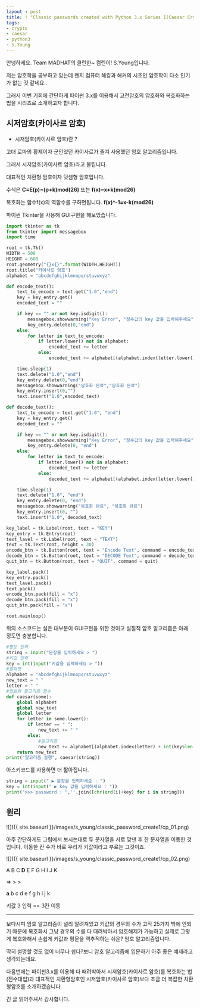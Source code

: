 ```yaml
---
layout : post
title: ! "Classic passwords created with Python 3.x Series I(Caesar Crypto)"
tags:
- crypto
- caesar
- python3
- S.Young
---
```


안녕하세요. Team MADHAT의 클린한~ 컴린이! S.Young입니다.

저는 암호학을 공부하고 있는데 왠지 컴퓨터 해킹과 해커의 시조인 암호학이 다소 인기가 없는 것 같네요..

그래서 이번 기회에 간단하게 파이썬 3.x를 이용해서 고전암호의 암호화와 복호화하는 법을 시리즈로 소개하고자 합니다.


**시저암호(카이사르 암호)**
------
* 시저암호(카이사르 암호)란 ? 

고대 로마의 황제이자 군인었던 카이사르가 즐겨 사용했던 암호 알고리즘입니다.  

그래서 시저암호(카이사르 암호)라고 불립니다.  

대표적인 치환형 암호이자 덧셈형 암호입니다.  

수식은 **C=E(p)=(p+k)mod(26)** 또는 **f(x)=x+k(mod26)**  

복호화는 함수f(x)의 역함수를 구하면됩니다. **f(x)^-1=x-k(mod26)**  

파이썬 Tkinter을 사용해 GUI구현을 해보았습니다.  

```python
import tkinter as tk
from tkinter import messagebox
import time

root = tk.Tk()
WIDTH = 500
HEIGHT = 600
root.geometry("{}x{}".format(WIDTH,HEIGHT))
root.title("카이사르 암호")
alphabet = "abcdefghijklmnopqrstuvwxyz"

def encode_text():
    text_to_encode = text.get("1.0","end")
    key = key_entry.get()
    encoded_text = ""

    if key == "" or not key.isdigit():
        messagebox.showwarning("Key Error", "정수값의 key 값을 입력해주세요")
        key_entry.delete(0,"end")
    else:
        for letter in text_to_encode:
            if letter.lower() not in alphabet:
                encoded_text += letter
            else:
                encoded_text += alphabet[(alphabet.index(letter.lower()) + int(key)%len(alphabet))%len(alphabet)]

    time.sleep(1)
    text.delete("1.0","end")
    key_entry.delete(0,"end")
    messagebox.showwarning("암호화 완료","암호화 완료")
    key_entry.insert(0,"")
    text.insert("1.0",encoded_text)

def decode_text():
    text_to_encode = text.get("1.0", "end")
    key = key_entry.get()
    decoded_text = ""

    if key == "" or not key.isdigit():
        messagebox.showwarning("Key Error", "정수값의 key 값을 입력해주세요")
        key_entry.delete(0, "end")
    else:
        for letter in text_to_encode:
            if letter.lower() not in alphabet:
                decoded_text += letter
            else:
                decoded_text += alphabet[(alphabet.index(letter.lower()) - int(key)%26) % 26]

    time.sleep(1)
    text.delete("1.0", "end")
    key_entry.delete(0, "end")
    messagebox.showwarning("복호화 완료", "복호화 완료")
    key_entry.insert(0, "")
    text.insert("1.0", decoded_text)

key_label = tk.Label(root, text = "KEY")
key_entry = tk.Entry(root)
text_lavel = tk.Label(root, text = "TEXT")
text = tk.Text(root, height = 30)
encode_btn = tk.Button(root, text = "Encode Text", command = encode_text)
decode_btn = tk.Button(root, text = "DECODE Text", command = decode_text)
quit_btn = tk.Button(root, text = "QUIT", command = quit)

key_label.pack()
key_entry.pack()
text_lavel.pack()
text.pack()
encode_btn.pack(fill = "x")
decode_btn.pack(fill = "x")
quit_btn.pack(fill = "x")

root.mainloop()
```

위의 소스코드는 실은 대부분이 GUI구현을 위한 것이고 실질적 암호 알고리즘은 아래 정도면 충분합니다.  

```python
#평문 입력
string = input("문장을 입력하세요 > ")
#키값 입력
key = int(input("키값을 입력하세요 > "))
#알파벳
alphabet = "abcdefghijklmnopqrstuvwxyz"
new_text = " "
letter = " "
#암호화 알고리즘 함수
def caesar(some):
    global alphabet
    global new_text
    global letter
    for letter in some.lower():
        if letter == " ":
            new_text += " "
        else:
            #알고리즘
            new_text += alphabet[(alphabet.index(letter) + int(key%len(alphabet)))%len(alphabet)]
    return new_text
print("알고리즘 실행", caesar(string))
```

아스키코드를 사용하면 더 짧아집니다.  

```python
string = input(" ▶ 문장을 입력하세요 : ")
key = int(input(" ▶ key 값을 입력하세요 : "))
print(">>> password : ",''.join([chr(ord(i)+key) for i in string]))
```

**원리**
------

![]({{ site.baseurl }}/images/s_young/classic_password_create1/cp_01.png)

아주 간단하게도 그림에서 보시는대로 두 문자열을 서로 맞댄 후 한 문자열을 이동한 것입니다.
이동한 칸 수가 바로 우리가 키값이라고 부르는 그것이죠.

![]({{ site.baseurl }}/images/s_young/classic_password_create1/cp_02.png)

A B C **D** E F G H I J K
    
=> > >

__a__ b c d e f g h i j k

키값 3 입력 == 3칸 이동

************
보다시피 암호 알고리즘이 널리 알려져있고 키값의 경우의 수가 고작 25가지 밖에 안되기 때문에 복호화시 그냥 경우의 수를 다 때려박아서 암호해제가 가능하고 실제로 그렇게 복호화해서 손쉽게 키값과 평문을 역추적하는 쉬운? 암호 알고리즘입니다.

딱히 설명할 것도 없이 너무나 쉽다?보니 암호 알고리즘에 입문하기 아주 좋은 예제라고 생각되는데요.

다음번에는 파이썬3.x를 이용해 다 때려박아서 시저암호(카이사르 암호)를 복호화는 법(전수대입)과 대표적인 치환형암호인 시저암호(카이사르 암호)보다 조금 더 복잡한 치환형암호를 소개하겠습니다.

긴 글 읽어주셔서 감사합니다.
